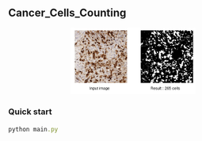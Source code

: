 ## Cancer_Cells_Counting
<div align = center>
<img src="illustration.png" alt="Cover" width="50%"/> 
</div>


### Quick start
```ruby
python main.py
```
